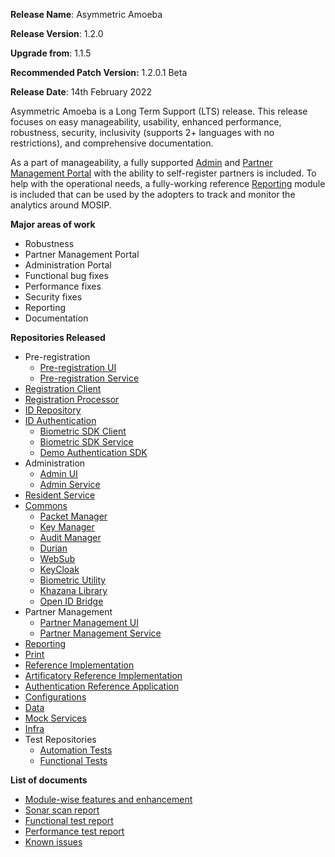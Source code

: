 **Release Name**: Asymmetric Amoeba

**Release Version**: 1.2.0

**Upgrade from**: 1.1.5

**Recommended Patch Version:** 1.2.0.1 Beta

**Release Date**: 14th February 2022

Asymmetric Amoeba is a Long Term Support (LTS) release. This release focuses on easy manageability, usability, enhanced performance, robustness, security, inclusivity (supports 2+ languages with no restrictions), and comprehensive documentation. 

As a part of manageability, a fully supported [Admin](../../admin-portal-user-guide.md) and [Partner Management Portal](../../partner-management-portal.md) with the ability to self-register partners is included. To help with the operational needs, a fully-working reference [Reporting](../../reporting.md) module is included that can be used by the adopters to track and monitor the analytics around MOSIP.


**Major areas of work**

- Robustness
- Partner Management Portal
- Administration Portal
- Functional bug fixes
- Performance fixes
- Security fixes
- Reporting
- Documentation

**Repositories Released**

- Pre-registration
  - [Pre-registration UI](https://github.com/mosip/pre-registration-ui/tree/v1.2.0)  
  - [Pre-registration Service](https://github.com/mosip/pre-registration/tree/v1.2.0)
- [Registration Client](https://github.com/mosip/registration-client/tree/v1.2.0)
- [Registration Processor](https://github.com/mosip/registration/tree/v1.2.0)
- [ID Repository](https://github.com/mosip/id-repository/tree/v1.2.0)
- [ID Authentication](https://github.com/mosip/id-authentication/tree/v1.2.0)
  - [Biometric SDK Client](https://github.com/mosip/biosdk-client/tree/v1.2.0)
  - [Biometric SDK Service](https://github.com/mosip/biosdk-services/tree/v1.2.0)
  - [Demo Authentication SDK](https://github.com/mosip/demosdk/tree/v1.2.0)
- Administration
  - [Admin UI](https://github.com/mosip/admin-ui/tree/v1.2.0)
  - [Admin Service](https://github.com/mosip/admin-services/tree/v1.2.0)  
- [Resident Service](https://github.com/mosip/resident-services/tree/v1.2.0)
- [Commons](https://github.com/mosip/commons/tree/v1.2.0)
  - [Packet Manager](https://github.com/mosip/packet-manager/tree/v1.2.0)
  - [Key Manager](https://github.com/mosip/keymanager/tree/v1.2.0)
  - [Audit Manager](https://github.com/mosip/audit-manager/tree/v1.2.0)
  - [Durian](https://github.com/mosip/durian/tree/v1.2.0)
  - [WebSub](https://github.com/mosip/websub/tree/v1.2.0)
  - [KeyCloak](https://github.com/mosip/keycloak/tree/v1.2.0)
  - [Biometric Utility](https://github.com/mosip/bio-utils/tree/v1.2.0)
  - [Khazana Library](https://github.com/mosip/khazana/tree/v1.2.0)
  - [Open ID Bridge](https://github.com/mosip/mosip-openid-bridge/tree/v1.2.0)
- Partner Management
  - [Partner Management UI](https://github.com/mosip/Partner-management-portal/tree/v1.2.0)
  - [Partner Management Service](https://github.com/mosip/partner-management-services/tree/v1.2.0)
- [Reporting](https://github.com/mosip/reporting/tree/v1.2.0)
- [Print](https://github.com/mosip/print/tree/v1.2.0)
- [Reference Implementation](https://github.com/mosip/mosip-ref-impl/tree/v1.2.0)
- [Artificatory Reference Implementation](https://github.com/mosip/artifactory-ref-impl/tree/v1.2.0)
- [Authentication Reference Application](https://github.com/mosip/authentication-demo-ui/tree/v1.2.0)
- [Configurations](https://github.com/mosip/mosip-config/tree/v1.2.0)
- [Data](https://github.com/mosip/mosip-data/tree/v1.2.0)
- [Mock Services](https://github.com/mosip/mosip-mock-services/tree/v1.2.0)
- [Infra](https://github.com/mosip/mosip-infra/tree/v1.2.0-rc1)
- Test Repositories
  - [Automation Tests](https://github.com/mosip/mosip-automation-tests/tree/v1.2.0)
  - [Functional Tests](https://github.com/mosip/mosip-functional-tests/tree/v1.2.0)


**List of documents**

- [Module-wise features and enhancement](enhancements.md)
- [Sonar scan report](sonar-scan-report.md)
- [Functional test report](functional-test-report.md)
- [Performance test report](performance-report/performance-test-report.md)
- [Known issues](https://mosip.atlassian.net/issues/?filter=10911)
<!-- - Security report -->
<!-- - Third-party components -->
